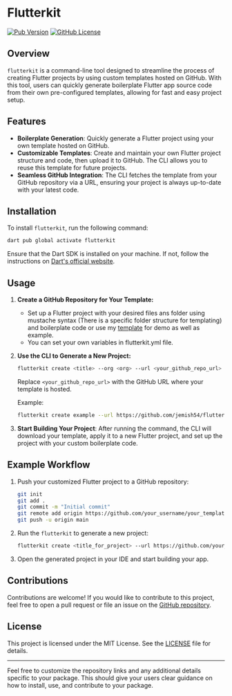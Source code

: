 # Flutterkit

[![Pub Version](https://img.shields.io/pub/v/flutterkit)](https://pub.dev/packages/flutterkit)
[![GitHub License](https://img.shields.io/github/license/jemish54/flutterkit)](https://github.com/jemish54/flutterkit/blob/main/LICENSE)

## Overview

`flutterkit` is a command-line tool designed to streamline the process of creating Flutter projects by using custom templates hosted on GitHub. With this tool, users can quickly generate boilerplate Flutter app source code from their own pre-configured templates, allowing for fast and easy project setup.

## Features

- **Boilerplate Generation**: Quickly generate a Flutter project using your own template hosted on GitHub.
- **Customizable Templates**: Create and maintain your own Flutter project structure and code, then upload it to GitHub. The CLI allows you to reuse this template for future projects.
- **Seamless GitHub Integration**: The CLI fetches the template from your GitHub repository via a URL, ensuring your project is always up-to-date with your latest code.

## Installation

To install `flutterkit`, run the following command:

```bash
dart pub global activate flutterkit
```

Ensure that the Dart SDK is installed on your machine. If not, follow the instructions on [Dart's official website](https://dart.dev/get-dart).

## Usage

1. **Create a GitHub Repository for Your Template:**
   - Set up a Flutter project with your desired files ans folder using mustache syntax (There is a specific folder structure for templating) and boilerplate code or use my [template](https://github.com/jemish54/flutterkit_template) for demo as well as example.
   - You can set your own variables in flutterkit.yml file.
2. **Use the CLI to Generate a New Project:**

   ```bash
   flutterkit create <title> --org <org> --url <your_github_repo_url>
   ```

   Replace `<your_github_repo_url>` with the GitHub URL where your template is hosted.

   Example:

   ```bash
   flutterkit create example --url https://github.com/jemish54/flutterkit_template
   ```

3. **Start Building Your Project**:
   After running the command, the CLI will download your template, apply it to a new Flutter project, and set up the project with your custom boilerplate code.

## Example Workflow

1. Push your customized Flutter project to a GitHub repository:

   ```bash
   git init
   git add .
   git commit -m "Initial commit"
   git remote add origin https://github.com/your_username/your_template_repo.git
   git push -u origin main
   ```

2. Run the `flutterkit` to generate a new project:

   ```bash
   flutterkit create <title_for_project> --url https://github.com/your_username/your_template_repo
   ```

3. Open the generated project in your IDE and start building your app.

## Contributions

Contributions are welcome! If you would like to contribute to this project, feel free to open a pull request or file an issue on the [GitHub repository](https://github.com/jemish54/flutterkit).

## License

This project is licensed under the MIT License. See the [LICENSE](https://github.com/jemish54/flutterkit/blob/main/LICENSE) file for details.

---

Feel free to customize the repository links and any additional details specific to your package. This should give your users clear guidance on how to install, use, and contribute to your package.
